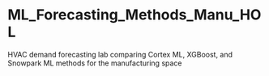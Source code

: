 # ML_Forecasting_Methods_Manu_HOL
HVAC demand forecasting lab comparing Cortex ML, XGBoost, and Snowpark ML methods for the manufacturing space
